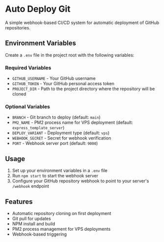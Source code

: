 # Auto Deploy Git

A simple webhook-based CI/CD system for automatic deployment of GitHub repositories.

## Environment Variables

Create a `.env` file in the project root with the following variables:

### Required Variables
- `GITHUB_USERNAME` - Your GitHub username
- `GITHUB_TOKEN` - Your GitHub personal access token
- `PROJECT_DIR` - Path to the project directory where the repository will be cloned

### Optional Variables
- `BRANCH` - Git branch to deploy (default: `main`)
- `PM2_NAME` - PM2 process name for VPS deployment (default: `express_template_server`)
- `DEPLOY_VARIANT` - Deployment type (default: `vps`)
- `WEBHOOK_SECRET` - Secret for webhook verification
- `PORT` - Webhook server port (default: `9000`)

## Usage

1. Set up your environment variables in a `.env` file
2. Run `npm start` to start the webhook server
3. Configure your GitHub repository webhook to point to your server's `/webhook` endpoint

## Features

- Automatic repository cloning on first deployment
- Git pull for updates
- NPM install and build
- PM2 process management for VPS deployments
- Webhook-based triggering
